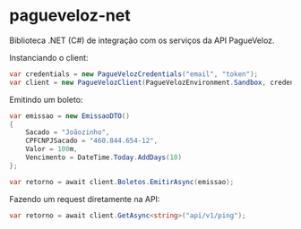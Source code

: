 # pagueveloz-net
Biblioteca .NET (C#) de integração com os serviços da API PagueVeloz.

Instanciando o client:

```csharp
var credentials = new PagueVelozCredentials("email", "token");
var client = new PagueVelozClient(PagueVelozEnvironment.Sandbox, credentials); 
```

Emitindo um boleto:

```csharp
var emissao = new EmissaoDTO()
{
    Sacado = "Joãozinho",
    CPFCNPJSacado = "460.844.654-12",
    Valor = 100m,
    Vencimento = DateTime.Today.AddDays(10)
};

var retorno = await client.Boletos.EmitirAsync(emissao);
```

Fazendo um request diretamente na API:

```csharp
var retorno = await client.GetAsync<string>("api/v1/ping");
```
